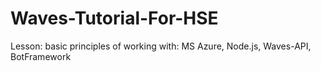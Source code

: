 # Waves-Tutorial-For-HSE
Lesson: basic principles of working with: MS Azure, Node.js, Waves-API, BotFramework
